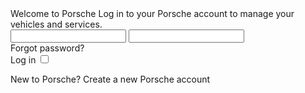 <Playground>
  <div class="safe-zone">
    <p-grid class="spacing-mt-80">
      <p-grid-item size="{ base: 12, m: 8 }">
        <p-headline variant="headline-2">Welcome to Porsche</p-headline>
        <p-text size="medium" class="spacing-mt-8">Log in to your Porsche account to manage your vehicles and services.</p-text>
      </p-grid-item>
    </p-grid>
    <p-grid>
      <p-grid-item size="{ base: 12, s: 10, m: 8, l: 4 }">
        <form novalidate class="spacing-mt-56">
          <div class="example-form-grid">
            <p-text-field-wrapper label="Porsche ID (email address)">
              <input type="email" name="email">
            </p-text-field-wrapper>
            <p-text-field-wrapper label="Password" class="spacing-mt-24">
              <input type="password" name="password">
            </p-text-field-wrapper>
            <div class="spacing-mt-8">
              <p-link-pure href="#">Forgot password?</p-link-pure>
            </div>
            <p-button type="submit" class="spacing-mt-56">Log in</p-button>
            <p-checkbox-wrapper label="Keep me logged in" class="spacing-mt-24">
              <input type="checkbox" name="login">
            </p-checkbox-wrapper>
          </div>
        </form>
      </p-grid-item>
    </p-grid>
    <p-grid>
      <p-grid-item size="{ base: 12, m: 8 }">
        <p-headline variant="headline-3" class="spacing-mt-56">New to Porsche?</p-headline>
        <p-link-pure href="#" class="spacing-mt-8">Create a new Porsche account</p-link-pure>
      </p-grid-item>
    </p-grid>
  </div>
</Playground>